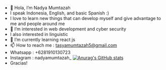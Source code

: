- 👋 Hola, I’m Nadya Mumtazah
- I speak Indonesia, English, and basic Spanish :)
- I love to learn new things that can develop myself and give advantage to me and people around me
- 👀 I’m interested in web development and cyber security
- I also interested in linguistic 
- 🌱 I’m currently learning react js
- 📫 How to reach me : tasyamumtazah5@gmail.com
- Whatsapp : +6281910130723
- Instagram : nadyamumtazah_
[![Anurag's GitHub stats](https://github-readme-stats.vercel.app/api?username=thisisnadya)](https://github.com/anuraghazra/github-readme-stats)
- Gracias!
<!---
thisisnadya/thisisnadya is a ✨ special ✨ repository because its `README.md` (this file) appears on your GitHub profile.
You can click the Preview link to take a look at your changes.
--->
